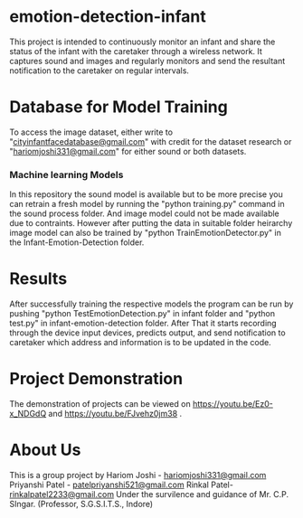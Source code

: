 # emotion-detection-infant
This project is intended to continuously monitor an infant and share the status of the infant with the caretaker through a wireless network. It captures sound and images and regularly monitors and send the resultant notification to the caretaker on regular intervals. 
# Database for Model Training
To access the image dataset, either write to "cityinfantfacedatabase@gmail.com" with credit for the dataset research or "hariomjoshi331@gmail.com" for either sound or both datasets. 
### Machine learning Models
In this repository the sound model is available but to be more precise you can retrain a fresh model by running the "python training.py" command in the sound process folder. And image model could not be made available due to contraints. However after putting the data in suitable folder heirarchy image model can also be trained by "python TrainEmotionDetector.py" in the Infant-Emotion-Detection folder. 
# Results
After successfully training the respective models the program can be run by pushing "python TestEmotionDetection.py" in infant folder and "python test.py" in infant-emotion-detection folder.
After That it starts recording through the device input devices, predicts output, and send notification to caretaker which address and information is to be updated in the code. 
# Project Demonstration
The demonstration of projects can be viewed on https://youtu.be/Ez0-x_NDGdQ and https://youtu.be/FJvehz0jm38 .
# About Us
This is a group project by 
Hariom Joshi - hariomjoshi331@gmail.com
Priyanshi Patel - patelpriyanshi521@gmail.com
Rinkal Patel- rinkalpatel2233@gmail.com
Under the survilence and guidance of Mr. C.P. SIngar. (Professor, S.G.S.I.T.S., Indore)
